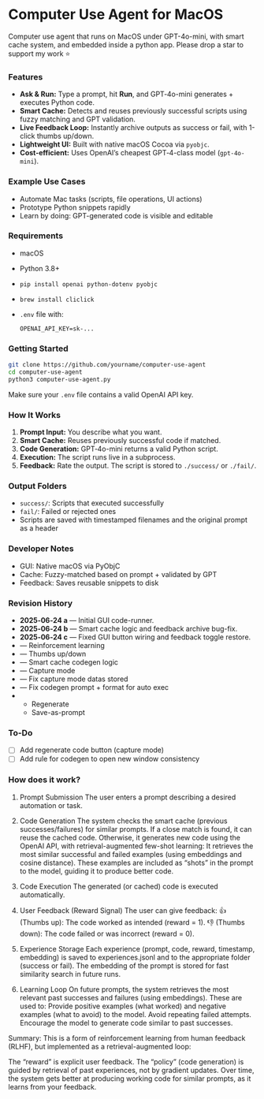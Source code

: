 # Computer Use Agent for MacOS

Computer use agent that runs on MacOS under GPT-4o-mini, with smart cache system, and embedded inside a python app. Please drop a star to support my work ⭐️

### Features

* **Ask & Run:** Type a prompt, hit **Run**, and GPT‑4o-mini generates + executes Python code.
* **Smart Cache:** Detects and reuses previously successful scripts using fuzzy matching and GPT validation.
* **Live Feedback Loop:** Instantly archive outputs as success or fail, with 1-click thumbs up/down.
* **Lightweight UI:** Built with native macOS Cocoa via `pyobjc`.
* **Cost-efficient:** Uses OpenAI’s cheapest GPT‑4-class model (`gpt-4o-mini`).

### Example Use Cases

* Automate Mac tasks (scripts, file operations, UI actions)
* Prototype Python snippets rapidly
* Learn by doing: GPT-generated code is visible and editable

### Requirements

* macOS
* Python 3.8+
* `pip install openai python-dotenv pyobjc`
* `brew install cliclick`
* `.env` file with:

  ```
  OPENAI_API_KEY=sk-...
  ```

### Getting Started

```bash
git clone https://github.com/yourname/computer-use-agent
cd computer-use-agent
python3 computer-use-agent.py
```

Make sure your `.env` file contains a valid OpenAI API key.

### How It Works

1. **Prompt Input:** You describe what you want.
2. **Smart Cache:** Reuses previously successful code if matched.
3. **Code Generation:** GPT‑4o-mini returns a valid Python script.
4. **Execution:** The script runs live in a subprocess.
5. **Feedback:** Rate the output. The script is stored to `./success/` or `./fail/`.

### Output Folders

* `success/`: Scripts that executed successfully
* `fail/`: Failed or rejected ones
* Scripts are saved with timestamped filenames and the original prompt as a header

### Developer Notes

* GUI: Native macOS via PyObjC
* Cache: Fuzzy-matched based on prompt + validated by GPT
* Feedback: Saves reusable snippets to disk

### Revision History

* **2025‑06‑24 a** — Initial GUI code-runner.
* **2025‑06‑24 b** — Smart cache logic and feedback archive bug-fix.
* **2025‑06‑24 c** — Fixed GUI button wiring and feedback toggle restore.
* — Reinforcement learning
* — Thumbs up/down
* — Smart cache codegen logic
* — Capture mode
* — Fix capture mode datas stored
* — Fix codegen prompt + format for auto exec
* - Regenerate
  - Save-as-prompt

### To-Do

* [ ] Add regenerate code button (capture mode)
* [ ] Add rule for codegen to open new window consistency

### How does it work?

1. Prompt Submission
The user enters a prompt describing a desired automation or task.

2. Code Generation
The system checks the smart cache (previous successes/failures) for similar prompts.
If a close match is found, it can reuse the cached code.
Otherwise, it generates new code using the OpenAI API, with retrieval-augmented few-shot learning:
It retrieves the most similar successful and failed examples (using embeddings and cosine distance).
These examples are included as “shots” in the prompt to the model, guiding it to produce better code.
3. Code Execution
The generated (or cached) code is executed automatically.

4. User Feedback (Reward Signal)
The user can give feedback:
👍 (Thumbs up): The code worked as intended (reward = 1).
👎 (Thumbs down): The code failed or was incorrect (reward = 0).
5. Experience Storage
Each experience (prompt, code, reward, timestamp, embedding) is saved to experiences.jsonl and to the appropriate folder (success or fail).
The embedding of the prompt is stored for fast similarity search in future runs.

6. Learning Loop
On future prompts, the system retrieves the most relevant past successes and failures (using embeddings).
These are used to:
Provide positive examples (what worked) and negative examples (what to avoid) to the model.
Avoid repeating failed attempts.
Encourage the model to generate code similar to past successes.

Summary:
This is a form of reinforcement learning from human feedback (RLHF), but implemented as a retrieval-augmented loop:

The “reward” is explicit user feedback.
The “policy” (code generation) is guided by retrieval of past experiences, not by gradient updates.
Over time, the system gets better at producing working code for similar prompts, as it learns from your feedback.
